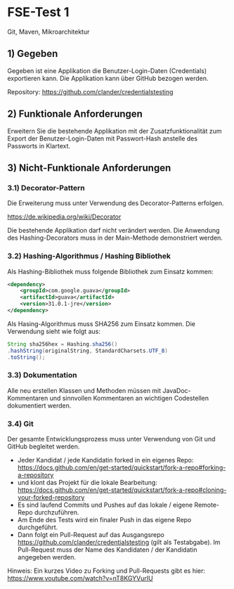 # FSE-Test 1

Git, Maven, Mikroarchitektur

## 1) Gegeben
Gegeben ist eine Applikation die Benutzer-Login-Daten (Credentials) exportieren kann. Die Applikation kann über GitHub bezogen werden.

Repository: https://github.com/clander/credentialstesting

## 2) Funktionale Anforderungen
Erweitern Sie die bestehende Applikation mit der Zusatzfunktionalität zum Export der Benutzer-Login-Daten mit Passwort-Hash anstelle des Passworts in Klartext.

## 3) Nicht-Funktionale Anforderungen
### 3.1) Decorator-Pattern
Die Erweiterung muss unter Verwendung des Decorator-Patterns erfolgen.

https://de.wikipedia.org/wiki/Decorator

Die bestehende Applikation darf nicht verändert werden. Die Anwendung des Hashing-Decorators muss in der Main-Methode demonstriert werden.

### 3.2) Hashing-Algorithmus / Hashing Bibliothek
Als Hashing-Bibliothek muss folgende Bibliothek zum Einsatz kommen:


```xml
<dependency>
    <groupId>com.google.guava</groupId>
    <artifactId>guava</artifactId>
    <version>31.0.1-jre</version>
</dependency>
```

Als Hasing-Algorithmus muss SHA256 zum Einsatz kommen. Die Verwendung sieht wie folgt aus:

```java
String sha256hex = Hashing.sha256()
.hashString(originalString, StandardCharsets.UTF_8)
.toString();
```

### 3.3) Dokumentation
Alle neu erstellen Klassen und Methoden müssen mit JavaDoc-Kommentaren und sinnvollen Kommentaren an wichtigen Codestellen dokumentiert werden.

### 3.4) Git
Der gesamte Entwicklungsprozess muss unter Verwendung von Git und GitHub begleitet werden. 

- Jeder Kandidat / jede Kandidatin forked in ein eigenes Repo: https://docs.github.com/en/get-started/quickstart/fork-a-repo#forking-a-repository
- und klont das Projekt für die lokale Bearbeitung: https://docs.github.com/en/get-started/quickstart/fork-a-repo#cloning-your-forked-repository
- Es sind laufend Commits und Pushes auf das lokale / eigene Remote-Repo durchzuführen. 
- Am Ende des Tests wird ein finaler Push in das eigene Repo durchgeführt.
- Dann folgt ein Pull-Request auf das Ausgangsrepo https://github.com/clander/credentialstesting (gilt als Testabgabe). Im Pull-Request muss der Name des Kandidaten / der Kandidatin angegeben werden.

Hinweis: Ein kurzes Video zu Forking und Pull-Requests gibt es hier: https://www.youtube.com/watch?v=nT8KGYVurIU
